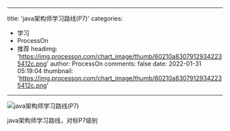 
---
title: 'java架构师学习路线(P7)'
categories: 
 - 学习
 - ProcessOn
 - 推荐
headimg: 'https://img.processon.com/chart_image/thumb/60210a83079129342235412c.png'
author: ProcessOn
comments: false
date: 2022-01-31 05:19:04
thumbnail: 'https://img.processon.com/chart_image/thumb/60210a83079129342235412c.png'
---

<div>   
<img class="thumb" alt="java架构师学习路线(P7)" src="https://img.processon.com/chart_image/thumb/60210a83079129342235412c.png" referrerpolicy="no-referrer">
<p>java架构师学习路线，对标P7级别</p>  
</div>
            